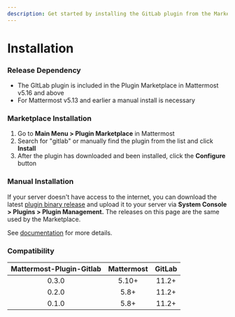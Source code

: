 ```yaml
---
description: Get started by installing the GitLab plugin from the Marketplace
---
```


# Installation

### Release Dependency

* The GItLab plugin is included in the Plugin Marketplace in Mattermost v5.16 and above
* For Mattermost v5.13 and earlier a manual install is necessary

### Marketplace Installation

1. Go to **Main Menu &gt; Plugin Marketplace** in Mattermost
2. Search for "gitlab" or manually find the plugin from the list and click **Install**
3. After the plugin has downloaded and been installed, click the **Configure** button

### Manual Installation

If your server doesn't have access to the internet, you can download the latest [plugin binary release](https://github.com/mattermost/mattermost-plugin-gitlab/releases) and upload it to your server via **System Console > Plugins &gt; Plugin Management.**  The releases on this page are the same used by the Marketplace. 

See [documentation](https://docs.mattermost.com/administration/plugins.html#set-up-guide) for more details.

### Compatibility

| Mattermost-Plugin-Gitlab | Mattermost | GitLab |
| :----------------------: | :--------: | :----: |
|          0.3.0           |   5.10+    | 11.2+  |
|          0.2.0           |    5.8+    | 11.2+  |
|          0.1.0           |    5.8+    | 11.2+  |



